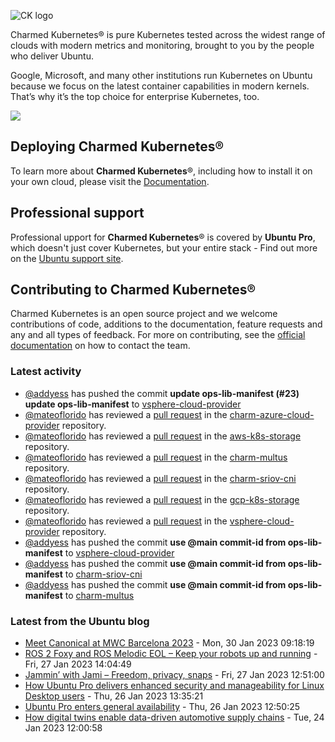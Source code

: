 ![CK logo](https://assets.ubuntu.com/v1/451d4cf4-Charmed+Kubernetes_RGB_onWhite_2022.svg)

Charmed Kubernetes® is pure Kubernetes tested across the widest range of clouds with modern metrics and monitoring, brought to you by the people who deliver Ubuntu.

Google, Microsoft, and many other institutions run Kubernetes on Ubuntu because we focus on the latest container capabilities in modern kernels. That’s why it’s the top choice for enterprise Kubernetes, too.

![](https://assets.ubuntu.com/v1/843c77b6-juju-at-a-glace.svg)

## Deploying Charmed Kubernetes®

To learn more about **Charmed Kubernetes**®, including how to install it on your own cloud, please visit the [Documentation][docs].

## Professional support

Professional upport for **Charmed Kubernetes**® is covered by **Ubuntu Pro**, which doesn't just cover Kubernetes, but your entire stack - Find out more on the [Ubuntu support site](https://ubuntu.com/support).

## Contributing to Charmed Kubernetes®

Charmed Kubernetes is an open source project and we welcome contributions of code, additions to the documentation, feature requests and any and all types of feedback. For more on contributing, see the [official documentation][get-in-touch] on how to contact the team.

<!-- LINKS -->
[docs]: https://ubuntu.com/kubernetes/docs
[get-in-touch]: https://ubuntu.com/kubernetes/docs/get-in-touch

### Latest activity

<!-- activity starts -->
 - [@addyess](https://github.com/addyess) has pushed the commit **update ops-lib-manifest (#23)  update ops-lib-manifest** to [vsphere-cloud-provider](https://github.com/charmed-kubernetes/vsphere-cloud-provider)
 - [@mateoflorido](https://github.com/mateoflorido) has reviewed a [pull request](https://github.com/charmed-kubernetes/charm-azure-cloud-provider/pull/16) in the [charm-azure-cloud-provider](https://github.com/charmed-kubernetes/charm-azure-cloud-provider) repository.
 - [@mateoflorido](https://github.com/mateoflorido) has reviewed a [pull request](https://github.com/charmed-kubernetes/aws-k8s-storage/pull/7) in the [aws-k8s-storage](https://github.com/charmed-kubernetes/aws-k8s-storage) repository.
 - [@mateoflorido](https://github.com/mateoflorido) has reviewed a [pull request](https://github.com/charmed-kubernetes/charm-multus/pull/23) in the [charm-multus](https://github.com/charmed-kubernetes/charm-multus) repository.
 - [@mateoflorido](https://github.com/mateoflorido) has reviewed a [pull request](https://github.com/charmed-kubernetes/charm-sriov-cni/pull/20) in the [charm-sriov-cni](https://github.com/charmed-kubernetes/charm-sriov-cni) repository.
 - [@mateoflorido](https://github.com/mateoflorido) has reviewed a [pull request](https://github.com/charmed-kubernetes/gcp-k8s-storage/pull/6) in the [gcp-k8s-storage](https://github.com/charmed-kubernetes/gcp-k8s-storage) repository.
 - [@mateoflorido](https://github.com/mateoflorido) has reviewed a [pull request](https://github.com/charmed-kubernetes/vsphere-cloud-provider/pull/23) in the [vsphere-cloud-provider](https://github.com/charmed-kubernetes/vsphere-cloud-provider) repository.
 - [@addyess](https://github.com/addyess) has pushed the commit **use @main commit-id from ops-lib-manifest** to [vsphere-cloud-provider](https://github.com/charmed-kubernetes/vsphere-cloud-provider)
 - [@addyess](https://github.com/addyess) has pushed the commit **use @main commit-id from ops-lib-manifest** to [charm-sriov-cni](https://github.com/charmed-kubernetes/charm-sriov-cni)
 - [@addyess](https://github.com/addyess) has pushed the commit **use @main commit-id from ops-lib-manifest** to [charm-multus](https://github.com/charmed-kubernetes/charm-multus)
<!-- activity ends -->

<!-- roadmap starts -->

<!-- roadmap ends -->

### Latest from the Ubuntu blog

<!-- blog starts -->
* [Meet Canonical at MWC Barcelona 2023](https://ubuntu.com//blog/canonical-at-mwc) - Mon, 30 Jan 2023 09:18:19 
* [ROS 2 Foxy and ROS Melodic EOL &#8211; Keep your robots up and running](https://ubuntu.com//blog/ros-foxy-ros-melodic-eol) - Fri, 27 Jan 2023 14:04:49 
* [Jammin&#8217; with Jami &#8211; Freedom, privacy, snaps](https://ubuntu.com//blog/jammin-with-jami-freedom-privacy-snaps) - Fri, 27 Jan 2023 12:51:00 
* [How Ubuntu Pro delivers enhanced security and manageability for Linux Desktop users](https://ubuntu.com//blog/ubuntu-pro-enhanced-security-and-manageability-for-linux-desktop) - Thu, 26 Jan 2023 13:35:21 
* [Ubuntu Pro enters general availability](https://ubuntu.com//blog/ubuntu-pro-enters-ga) - Thu, 26 Jan 2023 12:50:25 
* [How digital twins enable data-driven automotive supply chains](https://ubuntu.com//blog/how-digital-twins-enable-data-driven-automotive-supply-chains) - Tue, 24 Jan 2023 12:00:58 
<!-- blog ends -->
